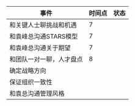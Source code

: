 |           事件           | 时间点 | 状态 |
| ------------------------ | ------ | ---- |
| 和关键人士聊挑战和机遇   | 7      |      |
| 和袁峰总沟通STARS模型    | 7      |      |
| 和袁峰总沟通关于期望     | 7      |      |
| 和团队一对一聊，人才盘点 | 8      |      |
| 确定战略方向             |        |      |
| 保证组织一致性           |        |      |
| 和袁总沟通管理风格         |        |      |
